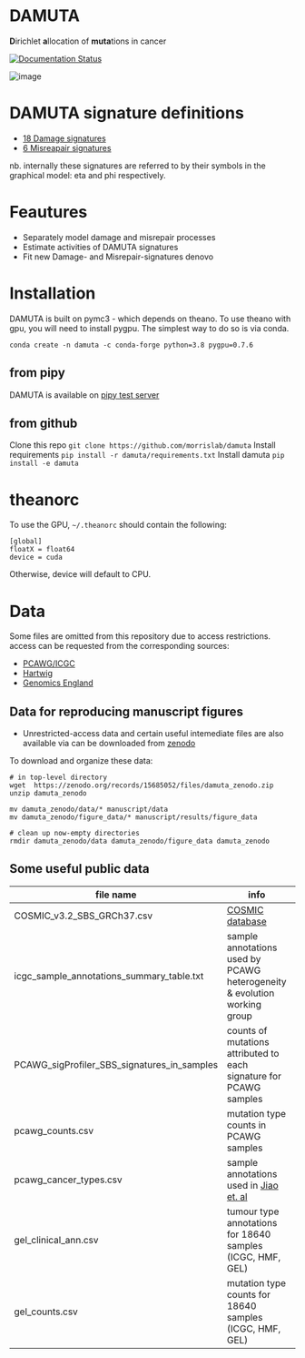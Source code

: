 # DAMUTA
**D**irichlet **a**llocation of **muta**tions in cancer 

[![Documentation Status](https://readthedocs.org/projects/damuta/badge/?version=latest)](https://damuta.readthedocs.io/en/latest/?badge=latest)
      

![image](https://user-images.githubusercontent.com/23587234/140100948-98f10395-2bdb-4cf5-ac8b-fd66396d8d7f.png)

# DAMUTA signature definitions

* [18 Damage signatures]()
* [6 Misreapair signatures]()

nb. internally these signatures are referred to by their symbols in the graphical model: eta and phi respectively.

# Feautures

* Separately model damage and misrepair processes
* Estimate activities of DAMUTA signatures
* Fit new Damage- and Misrepair-signatures denovo

# Installation

DAMUTA is built on pymc3 - which depends on theano. To use theano with gpu, you will need to install pygpu. The simplest way to do so is via conda.

`conda create -n damuta -c conda-forge python=3.8 pygpu=0.7.6`

## from pipy

DAMUTA is available on [pipy test server](https://test.pypi.org/project/damuta/)

## from github

Clone this repo `git clone https://github.com/morrislab/damuta`
Install requirements `pip install -r damuta/requirements.txt`
Install damuta `pip install -e damuta`


# theanorc

To use the GPU, `~/.theanorc` should contain the following:

```
[global]
floatX = float64
device = cuda
```

Otherwise, device will default to CPU. 


# Data

Some files are omitted from this repository due to access restrictions. access can be requested from the corresponding sources: 

* [PCAWG/ICGC](https://platform.icgc-argo.org/)
* [Hartwig](https://www.hartwigmedicalfoundation.nl)
* [Genomics England](https://www.genomicsengland.co.uk/)


## Data for reproducing manuscript figures

* Unrestricted-access data and certain useful intemediate files are also available via can be downloaded from [zenodo]()

To download and organize these data:

```
# in top-level directory
wget  https://zenodo.org/records/15685052/files/damuta_zenodo.zip
unzip damuta_zenodo

mv damuta_zenodo/data/* manuscript/data
mv damuta_zenodo/figure_data/* manuscript/results/figure_data

# clean up now-empty directories
rmdir damuta_zenodo/data damuta_zenodo/figure_data damuta_zenodo
```


## Some useful public data

file name | info |  source  
---       |  ---                 | --- 
COSMIC_v3.2_SBS_GRCh37.csv | [COSMIC database](https://cancer.sanger.ac.uk/signatures/downloads/)
icgc_sample_annotations_summary_table.txt | sample annotations used by PCAWG heterogeneity & evolution working group | [ICGC data portal](https://dcc.icgc.org/releases/PCAWG/evolution_and_heterogeneity)
PCAWG_sigProfiler_SBS_signatures_in_samples | counts of mutations attributed to each signature for PCAWG samples | [syn11738669.7](https://www.synapse.org/#!Synapse:syn11738669.7)
pcawg_counts.csv | mutation type counts in PCAWG samples | Derived from [syn7357330](https://www.synapse.org/#!Synapse:syn7357330)
pcawg_cancer_types.csv | sample annotations used in [Jiao et. al](https://doi.org/10.1038/s41467-019-13825-8) | modified from [z-scores file](https://github.com/ICGC-TCGA-PanCancer/TumorType-WGS/blob/master/pcawg_mutations_types.csv)
gel_clinical_ann.csv  | tumour type annotations for 18640 samples (ICGC, HMF, GEL)| Adapted from [Degasperi et. al](https://doi.org/10.1126/science.abl9283) table S6
gel_counts.csv  | mutation type counts for 18640 samples (ICGC, HMF, GEL) | Adapted from [Degasperi et. al](https://doi.org/10.1126/science.abl9283) table S7
